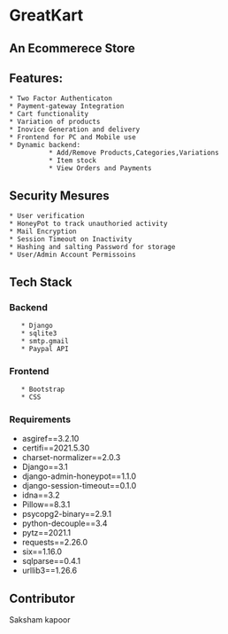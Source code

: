 # GreatKart
## An Ecommerece Store


## Features:
    * Two Factor Authenticaton
    * Payment-gateway Integration
    * Cart functionality
    * Variation of products
    * Inovice Generation and delivery
    * Frontend for PC and Mobile use
    * Dynamic backend:
              * Add/Remove Products,Categories,Variations
              * Item stock
              * View Orders and Payments
	

## Security Mesures
    * User verification
    * HoneyPot to track unauthoried activity
    * Mail Encryption
    * Session Timeout on Inactivity
    * Hashing and salting Password for storage
    * User/Admin Account Permissoins


## Tech Stack

### Backend
	   * Django
	   * sqlite3
	   * smtp.gmail
	   * Paypal API

### Frontend 
	   * Bootstrap
	   * CSS


### Requirements
* asgiref==3.2.10
* certifi==2021.5.30
* charset-normalizer==2.0.3
* Django==3.1
* django-admin-honeypot==1.1.0
* django-session-timeout==0.1.0
* idna==3.2
* Pillow==8.3.1
* psycopg2-binary==2.9.1
* python-decouple==3.4
* pytz==2021.1
* requests==2.26.0
* six==1.16.0
* sqlparse==0.4.1
* urllib3==1.26.6

## Contributor
 Saksham kapoor
